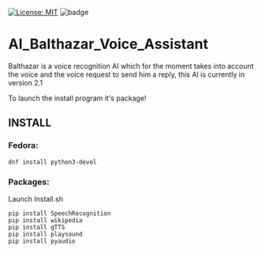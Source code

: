 [![License: MIT](https://img.shields.io/badge/License-MIT-yellow.svg)](https://opensource.org/licenses/MIT)
![badge](https://action-badges.now.sh/Ydos2/AI_Balthazar_Voice_Assistant?action=test)

# AI_Balthazar_Voice_Assistant
Balthazar is a voice recognition AI which for the moment takes into account the voice and the voice request to send him a reply, this AI is currently in version 2.1

To launch the install program it's package!


## INSTALL

### Fedora:
```
dnf install python3-devel
```

### Packages:

Launch Install.sh

```
pip install SpeechRecognition
pip install wikipedia
pip install gTTS
pip install playsound
pip install pyaudio
```